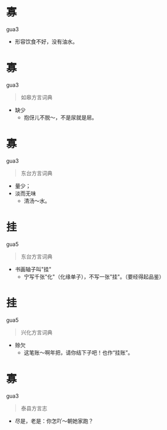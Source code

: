 # 寡
gua3
- 形容饮食不好，没有油水。

# 寡
gua3
> 如皋方言词典
- 缺少
  - 抱伢儿不脱～，不是尿就是㞎。

# 寡
gua3
> 东台方言词典
- 量少；
- 淡而无味
  - 清汤～水。

# 挂
gua5
> 东台方言词典
- 书画轴子叫"挂"
  - 宁写千张"化"（化缘单子），不写一张"挂"。（要经得起品鉴）

# 挂
gua5
> 兴化方言词典
- 赊欠
  - 这笔账～啊年把，请你结下子吧！也作“挂账”。

# 寡
gua3
> 泰县方言志
- 尽是，老是：你怎吖～朝她家跑？
